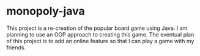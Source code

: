 # monopoly-java
This project is a re-creation of the popular board game using Java. I am planning to use an OOP approach to creating this game. The eventual plan of this project is to add an online feature so that I can play a game with my friends.
